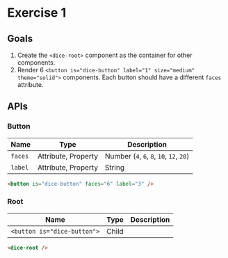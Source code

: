 # Exercise 1

## Goals

1. Create the `<dice-root>` component as the container for other components.
2. Render 6 `<button is="dice-button" label="1" size="medium" theme="solid">` components. Each button should have a different `faces` attribute.

## APIs

### Button

|Name|Type|Description|
|---|---|---|
|`faces`|Attribute, Property|Number (`4`, `6`, `8`, `10`, `12`, `20`)|
|`label`|Attribute, Property|String|

```html
<button is="dice-button" faces="6" label="3" />
```

### Root

|Name|Type|Description|
|---|---|---|
|`<button is="dice-button">`|Child||

```html
<dice-root />
```
